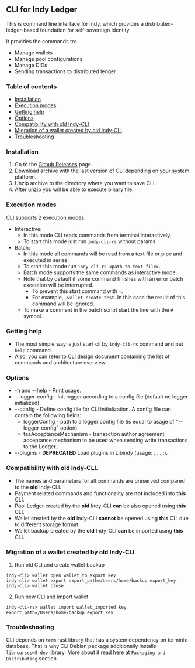 ## CLI for Indy Ledger

This is command line interface for Indy, which provides a distributed-ledger-based
foundation for self-sovereign identity. 

It provides the commands to:
* Manage wallets
* Manage pool configurations
* Manage DIDs
* Sending transactions to distributed ledger

### Table of contents
* [Installation](#installation)
* [Execution modes](#execution-modes)
* [Getting help](#getting-help)
* [Options](#options)
* [Compatibility with old Indy-CLI](#compatibility-with-old-indy-cli)
* [Migration of a wallet created by old Indy-CLI](#migration-of-a-wallet-created-by-old-indy-cli)
* [Troubleshooting](#troubleshooting)

### Installation
1. Go to the [Github Releases](https://github.com/hyperledger/indy-cli-rs/releases) page.
1. Download archive with the last version of CLI depending on your system platform.
1. Unzip archive to the directory where you want to save CLI.
1. After unzip you will be able to execute binary file.

### Execution modes
CLI supports 2 execution modes:
* Interactive:
  * In this mode CLI reads commands from terminal interactively. 
  * To start this mode just run `indy-cli-rs` without params.
* Batch:
  * In this mode all commands will be read from a text file or pipe and executed in series. 
  * To start this mode run `indy-cli-rs <path-to-text-file>`. 
  * Batch mode supports the same commands as interactive mode. 
  * Note that by default if some command finishes with an error batch execution will be interrupted. 
    * To prevent this start command with `-`.
    * For example, `-wallet create test`. In this case the result of this command will be ignored. 
  * To make a comment in the batch script start the line with the `#` symbol.

### Getting help
* The most simple way is just start cli by `indy-cli-rs` command and put `help` command. 
* Also, you can refer to [CLI design document](docs/README.md) containing the list of commands and architecture overview.

### Options
* -h and --help - Print usage.
* --logger-config - Init logger according to a config file (default no logger initialized).
* --config - Define config file for CLI initialization. A config file can contain the following fields:
    * loggerConfig - path to a logger config file (is equal to usage of "--logger-config" option).
    * taaAcceptanceMechanism - transaction author agreement acceptance mechanism to be used when sending write transactions to the Ledger.
* --plugins - **DEPRECATED** Load plugins in Libindy (usage: <lib-1-name>:<init-func-1-name>,...,<lib-n-name>:<init-func-n-name>).

### Compatibility with old Indy-CLI.
* The names and parameters for all commands are preserved compared to the **old** Indy-CLI.
* Payment related commands and functionality are **not** included into **this** CLI.
* Pool Ledger created by the **old** Indy-CLI **can** be also opened using **this** CLI.
* Wallet created by the **old** Indy-CLI **cannot** be opened using **this** CLI due to different storage format.
* Wallet backup created by the **old** Indy-CLI **can** be imported using **this** CLI.

### Migration of a wallet created by old Indy-CLI
1. Run old CLI and create wallet backup
```
indy-cli> wallet open wallet_to_export key
indy-cli> wallet export export_path=/Users/home/backup export_key
indy-cli> wallet close
```
2. Run new CLI and import wallet
```
indy-cli-rs> wallet import wallet_imported key export_path=/Users/home/backup export_key
```

### Troubleshooting
CLI depends on `term` rust library that has a system dependency on terminfo database.
That is why CLI Debian package additionally installs `libncursesw5-dev` library.
More about it read [here](https://crates.io/crates/term) at `Packaging and Distributing` section.